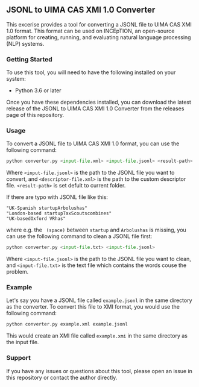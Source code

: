 ## JSONL to UIMA CAS XMI 1.0 Converter

This excerise provides a tool for converting a JSONL file to UIMA CAS XMI 1.0 format. This format can be used on INCEpTION, an open-source platform for creating, running, and evaluating natural language processing (NLP) systems.

### Getting Started
To use this tool, you will need to have the following installed on your system:
- Python 3.6 or later

Once you have these dependencies installed, you can download the latest release of the JSONL to UIMA CAS XMI 1.0 Converter from the releases page of this repository.

### Usage
To convert a JSONL file to UIMA CAS XMI 1.0 format, you can use the following command:

```python
python converter.py <input-file.xml> <input-file.jsonl> <result-path>
```

Where `<input-file.jsonl>` is the path to the JSONL file you want to convert, and `<descriptor-file.xml>` is the path to the custom descriptor file. `<result-path>` is set defult to current folder.

If there are typo with JSONL file like this:

```
"UK-Spanish startupArbolushas" 
"London-based startupTaxScoutscombines" 
"UK-basedOxford VRhas" 
```

where e.g. the ` (space)` between `startup` and `Arbolushas` is missing, you can use the following command to clean a JSONL file first:

```python
python converter.py <input-file.txt> <input-file.jsonl>
```

Where `<input-file.jsonl>` is the path to the JSONL file you want to clean, and `<input-file.txt>` is the text file which contains the words couse the problem.

### Example
Let's say you have a JSONL file called `example.jsonl` in the same directory as the converter. To convert this file to XMI format, you would use the following command:

```python
python converter.py example.xml example.jsonl
```
This would create an XMI file called `example.xmi` in the same directory as the input file.

### Support
If you have any issues or questions about this tool, please open an issue in this repository or contact the author directly.

